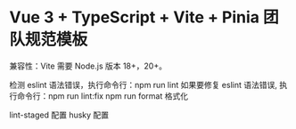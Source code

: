 # Vue 3 + TypeScript + Vite + Pinia 团队规范模板

兼容性：Vite 需要 Node.js 版本 18+，20+。

检测 eslint 语法错误，执行命令行：npm run lint
如果要修复 eslint 语法错误, 执行命令行：npm run lint:fix
npm run format 格式化

lint-staged 配置
husky 配置
